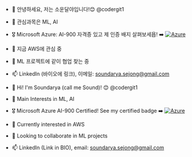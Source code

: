 <!---
codergit1/codergit1 is a ✨ special ✨ repository because its `README.md` (this file) appears on your GitHub profile.
You can click the Preview link to take a look at your changes.
--->
- 👋 안녕하세요, 저는 소운달야입니다!😊 @codergit1
- 👀 관심과목은 ML, AI
- 🎖️ Microsoft Azure: AI-900 자격증 있고 제 인증 배지 살펴보세욥! ➡️ [![Azure](](https://www.credly.com/badges/05ddbebb-25a8-4bef-b957-4f8e13659792))](https://www.credly.com/badges/05ddbebb-25a8-4bef-b957-4f8e13659792) 
- 🌱 지금 AWS에 관심 중
- 💞️ ML 프로젝트에 같이 협업 찾는 중
- 📫 LinkedIn (바이오에 링크), 이메일: soundarya.sejong@gmail.com

- 👋 Hi! I'm Soundarya (call me Sound)! 😊 @codergit1
- 👀 Main Interests in ML, AI
- 🎖️ Microsoft Azure AI-900 Certified! See my certified badge ➡️ [![Azure](](https://www.credly.com/badges/05ddbebb-25a8-4bef-b957-4f8e13659792))](https://www.credly.com/badges/05ddbebb-25a8-4bef-b957-4f8e13659792) 
- 🌱 Currently interested in AWS
- 💞️ Looking to collaborate in ML projects
- 📫 LinkedIn (Link in BIO), email: soundarya.sejong@gmail.com

<!---
codergit1/codergit1 is a ✨ special ✨ repository because its `README.md` (this file) appears on your GitHub profile.
You can click the Preview link to take a look at your changes.
--->
